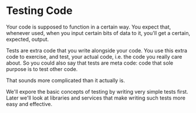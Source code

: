 # Testing Code

Your code is supposed to function in a certain way. You expect that, whenever
used, when you input certain bits of data to it, you'll get a certain,
expected, output.

Tests are extra code that you write alongside your code. You use this extra code
to exercise, and test, your actual code, i.e. the code you really care about.
So you could also say that tests are meta code: code that sole purpose is to
test other code.

That sounds more complicated than it actually is.

We'll expore the basic concepts of testing by writing very simple tests first.
Later we'll look at libraries and services that make writing such tests more
easy and effective.

